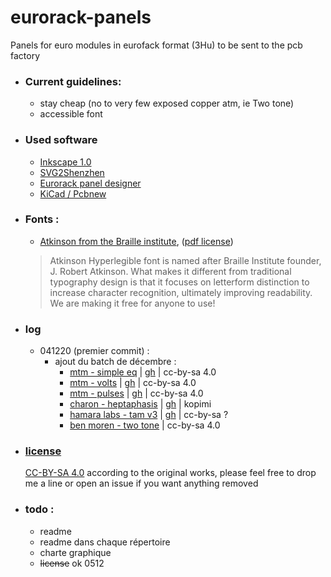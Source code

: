 # eurorack-panels
Panels for euro modules in eurofack format (3Hu) to be sent to the pcb factory 

- ### Current guidelines: 
    - stay cheap (no to very few exposed copper atm, ie Two tone)
    - accessible font

-  ### Used software 
    - [Inkscape 1.0](http://inkscape.org/) 
    - [SVG2Shenzhen](https://github.com/badgeek/svg2shenzhen)
    - [Eurorack panel designer](https://github.com/THX2112/Eurorack-Panel-Designer)
    - [KiCad / Pcbnew](kicad-pcb.org/)

- ### Fonts : 
  - [Atkinson from the Braille institute](https://www.brailleinstitute.org/freefont), ([pdf license](https://www.brailleinstitute.org/wp-content/uploads/2020/11/Atkinson-Hyperlegible-Font-License-2020-1104.pdf))
  > Atkinson Hyperlegible font is named after Braille Institute founder, J. Robert Atkinson.  What makes it different from traditional typography design is that it focuses on letterform distinction to increase character recognition, ultimately improving readability.  We are making it free for anyone to use!

- ### log
  - 041220 (premier commit) : 
    - ajout du batch de décembre : 
      - [mtm - simple eq](https://www.musicthing.co.uk/pages/simpleeq.html) | [gh](https://github.com/TomWhitwell/SimpleEQ) | cc-by-sa 4.0
      - [mtm - volts](https://www.musicthing.co.uk/pages/volts.html) | [gh](https://github.com/TomWhitwell/Volts) | cc-by-sa 4.0
      - [mtm - pulses](https://www.musicthing.co.uk/pages/pulses.html) | [gh](https://github.com/TomWhitwell/Turing-Pulse-Expander) | cc-by-sa 4.0
      - [charon - heptaphasis](charon.sk/heptaphasis/) | [gh](https://github.com/charonme/heptaphasis) | kopimi
      - [hamara labs - tam v3](https://www.modulargrid.net/e/other-unknown-hamara-labs-triple-attenuverter-mixer-v2-tam) | [gh](https://github.com/ishkabbible/TAM_V3) | cc-by-sa ?
      - [ben moren - two tone](https://github.com/bmoren/two-tone) | cc-by-sa 4.0

- ### [license](https://github.com/pierstu/eurorack-panels/blob/master/license) 
  [CC-BY-SA 4.0](https://creativecommons.org/licenses/by-sa/4.0/) according to the original works, please feel free to drop me a line or open an issue if you want anything removed

- ### todo : 
    - readme
    - readme dans chaque répertoire
    - charte graphique
    - ~~license~~ ok 0512 



